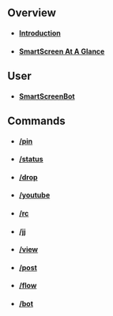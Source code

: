 
## Overview
 
 * #### [Introduction](/overview/README.md)
 * #### [SmartScreen At A Glance](/overview/preface.md)
 



## User
 
 * #### [SmartScreenBot](/user/ssbot.md)
 
 
 
 
## Commands
 
 * #### [/pin](/pin.md)
 * #### [/status](/status.md)
 * #### [/drop](/drop.md)
 * #### [/youtube](yutub.md)
 * #### [/rc](rc.md)
 * #### [/jj](jj.md)
 * #### [/view](view.md)
 * #### [/post](post.md)
 * #### [/flow](flow.md)
 * #### [/bot](bot.md)
